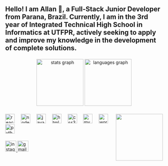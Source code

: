 <h2 align="left">Hello! I am Allan 👋, a Full-Stack Junior Developer from Parana, Brazil. Currently, I am in the 3rd year of Integrated Technical High School in Informatics at UTFPR, actively seeking to apply and improve my knowledge in the development of complete solutions.</h2>

###

<div align="center">
  <img src="https://github-readme-stats.vercel.app/api?username=All4mn&hide_title=false&hide_rank=false&show_icons=true&include_all_commits=true&count_private=true&disable_animations=false&theme=dracula&locale=en&hide_border=false" height="150" alt="stats graph"  />
  <img src="https://github-readme-stats.vercel.app/api/top-langs?username=All4mn&locale=en&hide_title=false&layout=compact&card_width=320&langs_count=5&theme=dracula&hide_border=false" height="150" alt="languages graph"  />
</div>

###

<img align="right" height="150" src="https://imgs.search.brave.com/8LRGZV6LvrA-jIpT2BIpXVA7uTwzZo9VqgXwOvksazE/rs:fit:860:0:0:0/g:ce/aHR0cHM6Ly9hbml5/dWtpLmNvbS93cC1j/b250ZW50L3VwbG9h/ZHMvMjAyMS8wNi9h/bml5dWtpLWdpZi1k/ZW1vbi1zbGF5ZXIt/MzEuZ2lm.gif"  />

###

<div align="left">
  <img src="https://cdn.jsdelivr.net/gh/devicons/devicon/icons/react/react-original.svg" height="30" alt="react logo"  />
  <img width="12" />
  <img src="https://cdn.jsdelivr.net/gh/devicons/devicon/icons/nodejs/nodejs-original.svg" height="30" alt="nodejs logo"  />
  <img width="12" />
  <img src="https://cdn.jsdelivr.net/gh/devicons/devicon/icons/javascript/javascript-original.svg" height="30" alt="javascript logo"  />
  <img width="12" />
  <img src="https://cdn.jsdelivr.net/gh/devicons/devicon/icons/html5/html5-original.svg" height="30" alt="html5 logo"  />
  <img width="12" />
  <img src="https://cdn.jsdelivr.net/gh/devicons/devicon/icons/css3/css3-original.svg" height="30" alt="css3 logo"  />
  <img width="12" />
  <img src="https://cdn.jsdelivr.net/gh/devicons/devicon/icons/mysql/mysql-original.svg" height="30" alt="mysql logo"  />
  <img width="12" />
  <img src="https://cdn.jsdelivr.net/gh/devicons/devicon/icons/wordpress/wordpress-original.svg" height="30" alt="wordpress logo"  />
  <img width="12" />
  <img src="https://cdn.jsdelivr.net/gh/devicons/devicon/icons/python/python-original.svg" height="30" alt="python logo"  />
</div>

###

<div align="left">
  <a href="https://www.instagram.com/guiallan.07/" target="_blank">
    <img src="https://img.shields.io/static/v1?message=Instagram&logo=instagram&label=&color=E4405F&logoColor=white&labelColor=&style=for-the-badge" height="35" alt="instagram logo"  />
  </a>
  <img src="https://img.shields.io/static/v1?message=Gmail&logo=gmail&label=allan.contato08@gmail.com&color=D14836&logoColor=white&labelColor=&style=for-the-badge" height="35" alt="gmail logo"  />
</div>

###
